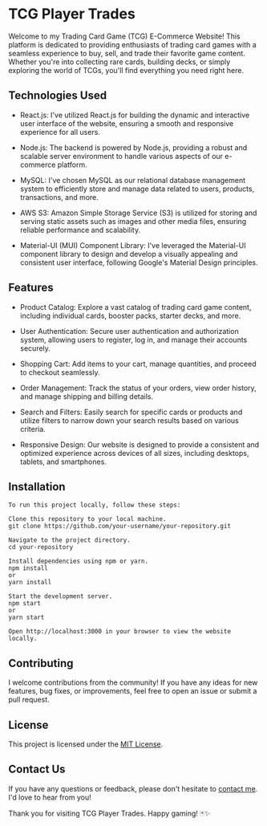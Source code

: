 # TCG Player Trades
Welcome to my Trading Card Game (TCG) E-Commerce Website! This platform is dedicated to providing enthusiasts of trading card games with a seamless experience to buy, sell, and trade their favorite game content. Whether you're into collecting rare cards, building decks, or simply exploring the world of TCGs, you'll find everything you need right here.

## Technologies Used
- React.js: I've utilized React.js for building the dynamic and interactive user interface of the website, ensuring a smooth and responsive experience for all users.

- Node.js: The backend is powered by Node.js, providing a robust and scalable server environment to handle various aspects of our e-commerce platform.

- MySQL: I've chosen MySQL as our relational database management system to efficiently store and manage data related to users, products, transactions, and more.

- AWS S3: Amazon Simple Storage Service (S3) is utilized for storing and serving static assets such as images and other media files, ensuring reliable performance and scalability.

- Material-UI (MUI) Component Library: I've leveraged the Material-UI component library to design and develop a visually appealing and consistent user interface, following Google's Material Design principles.

## Features
- Product Catalog: Explore a vast catalog of trading card game content, including individual cards, booster packs, starter decks, and more.

- User Authentication: Secure user authentication and authorization system, allowing users to register, log in, and manage their accounts securely.

- Shopping Cart: Add items to your cart, manage quantities, and proceed to checkout seamlessly.

- Order Management: Track the status of your orders, view order history, and manage shipping and billing details.

- Search and Filters: Easily search for specific cards or products and utilize filters to narrow down your search results based on various criteria.

- Responsive Design: Our website is designed to provide a consistent and optimized experience across devices of all sizes, including desktops, tablets, and smartphones.

## Installation
```
To run this project locally, follow these steps:

Clone this repository to your local machine.
git clone https://github.com/your-username/your-repository.git

Navigate to the project directory.
cd your-repository

Install dependencies using npm or yarn.
npm install
or
yarn install

Start the development server.
npm start
or
yarn start

Open http://localhost:3000 in your browser to view the website locally.
```
## Contributing
I welcome contributions from the community! If you have any ideas for new features, bug fixes, or improvements, feel free to open an issue or submit a pull request.

## License
This project is licensed under the [MIT License](https://opensource.org/license/mit/).

## Contact Us
If you have any questions or feedback, please don't hesitate to [contact me](rcinlae36@gmail.com). I'd love to hear from you!

Thank you for visiting TCG Player Trades. Happy gaming! 🃏✨
